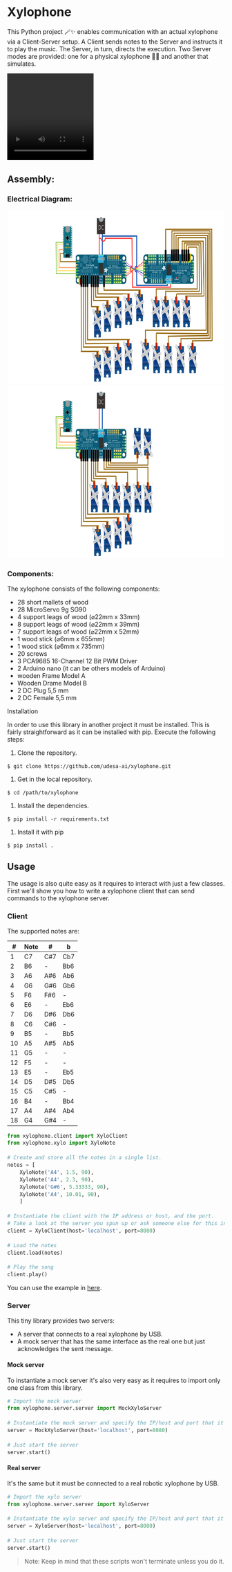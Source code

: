 # Xylophone

This Python project 🪄✨ enables communication with an actual xylophone via a Client-Server setup. A Client sends notes to the Server and instructs it to play the music. The Server, in turn, directs the execution. Two Server modes are provided: one for a physical xylophone 🎹🎶 and another that simulates.

<video src="xylophone/VID_20220408_162259 - Trim.mp4" width="200"  height="200"></video>

## Assembly: 

### Electrical Diagram:

 <img src="xylophone/1.png" height="400">

 <img src="xylophone/2.png" height="400">
 
### Components: 

The xylophone consists of the following components:
<ul> 
<li> 28 short mallets of wood 
<li> 28 MicroServo 9g  SG90 
<li> 4 support leags of wood (⌀22mm x 33mm)
<li> 8 support leags of wood (⌀22mm x 39mm)      
<li> 7 support leags of wood (⌀22mm x 52mm)
<li> 1 wood stick  (⌀6mm x 655mm)
<li> 1 wood stick  (⌀6mm x 735mm)
<li> 20 screws 
<li> 3 PCA9685 16-Channel 12 Bit PWM Driver 
<li> 2 Arduino nano (it can be others models of Arduino) 
<li> wooden Frame Model A 
<li> Wooden Drame Model B
<li> 2 DC Plug 5,5 mm 
<li> 2 DC Female 5,5 mm 
</ul



## Installation

In order to use this library in another project it must be installed.
This is fairly straightforward as it can be installed with pip.
Execute the following steps:

1. Clone the repository.

```shell
$ git clone https://github.com/udesa-ai/xylophone.git
```

1. Get in the local repository.

```shell
$ cd /path/to/xylophone
```

1. Install the dependencies.

```shell
$ pip install -r requirements.txt
```

1. Install it with pip

```shell
$ pip install .
```

## Usage

The usage is also quite easy as it requires to interact with just a few classes.
First we'll show you how to write a xylophone client that can send commands to the xylophone server.

### Client

The supported notes are:

| #  | Note | #   | b   |
|----|------|-----|-----|
| 1  | C7   | C#7 | Cb7 |
| 2  | B6   | -   | Bb6 |
| 3  | A6   | A#6 | Ab6 |
| 4  | G6   | G#6 | Gb6 |
| 5  | F6   | F#6 | -   |
| 6  | E6   | -   | Eb6 |
| 7  | D6   | D#6 | Db6 |
| 8  | C6   | C#6 | -   |
| 9  | B5   | -   | Bb5 |
| 10 | A5   | A#5 | Ab5 |
| 11 | G5   | -   | -   |
| 12 | F5   | -   | -   |
| 13 | E5   | -   | Eb5 |
| 14 | D5   | D#5 | Db5 |
| 15 | C5   | C#5 | -   |
| 16 | B4   |  -  | Bb4 |
| 17 | A4   | A#4 | Ab4 |
| 18 | G4   | G#4 | -   |


```python
from xylophone.client import XyloClient
from xylophone.xylo import XyloNote

# Create and store all the notes in a single list.
notes = [
    XyloNote('A4', 1.5, 90),
    XyloNote('A4', 2.3, 90),
    XyloNote('G#6', 5.33333, 90),
    XyloNote('A4', 10.01, 90),
    ]

# Instantiate the client with the IP address or host, and the port.
# Take a look at the server you spun up or ask someone else for this info.
client = XyloClient(host='localhost', port=8080)

# Load the notes
client.load(notes)

# Play the song
client.play()
```

You can use the example in [here](examples/xilo_client.py).

### Server

This tiny library provides two servers:

- A server that connects to a real xylophone by USB.
- A mock server that has the same interface as the real one but just acknowledges the sent message.

#### Mock server

To instantiate a mock server it's also very easy as it requires to import only one class from this library.

```python
# Import the mock server
from xylophone.server.server import MockXyloServer

# Instantiate the mock server and specify the IP/host and port that it's going to be using.
server = MockXyloServer(host='localhost', port=8080)

# Just start the server
server.start()
```

#### Real server

It's the same but it must be connected to a real robotic xylophone by USB.

```python
# Import the xylo server
from xylophone.server.server import XyloServer

# Instantiate the xylo server and specify the IP/host and port that it's going to be using.
server = XyloServer(host='localhost', port=8080)

# Just start the server
server.start()
```

> Note: Keep in mind that these scripts won't terminate unless you do it.
